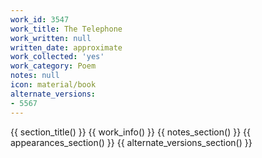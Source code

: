 ```yaml
---
work_id: 3547
work_title: The Telephone
work_written: null
written_date: approximate
work_collected: 'yes'
work_category: Poem
notes: null
icon: material/book
alternate_versions:
- 5567
---
```


{{ section_title() }}
{{ work_info() }}
{{ notes_section() }}
{{ appearances_section() }}
{{ alternate_versions_section() }}